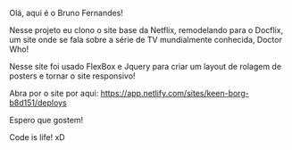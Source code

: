 Olá, aqui é o Bruno Fernandes!

Nesse projeto eu clono o site base da Netflix, remodelando para o Docflix, um site onde se fala sobre a série de TV mundialmente conhecida, Doctor Who!

Nesse site foi usado FlexBox e Jquery para criar um layout de rolagem de posters e tornar o site responsivo!

Abra por o site por aqui:
https://app.netlify.com/sites/keen-borg-b8d151/deploys



Espero que gostem! 

Code is life! xD